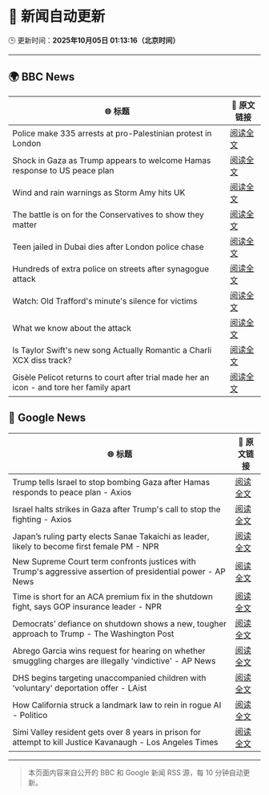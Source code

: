 # 🧠 新闻自动更新

🕒 更新时间：**2025年10月05日 01:13:16（北京时间）**

---

## 🌍 BBC News

| 🌐 标题 | 🔗 原文链接 |
|--------|-------------|
| Police make 335 arrests at pro-Palestinian protest in London | [阅读全文](https://www.bbc.com/news/articles/ceq2e9x19g8o?at_medium=RSS&at_campaign=rss) |
| Shock in Gaza as Trump appears to welcome Hamas response to US peace plan | [阅读全文](https://www.bbc.com/news/articles/c15k199j1x3o?at_medium=RSS&at_campaign=rss) |
| Wind and rain warnings as Storm Amy hits UK | [阅读全文](https://www.bbc.com/news/articles/c0lky9nn948o?at_medium=RSS&at_campaign=rss) |
| The battle is on for the Conservatives to show they matter | [阅读全文](https://www.bbc.com/news/articles/c864dzn827xo?at_medium=RSS&at_campaign=rss) |
| Teen jailed in Dubai dies after London police chase | [阅读全文](https://www.bbc.com/news/articles/c3e7yyjw77qo?at_medium=RSS&at_campaign=rss) |
| Hundreds of extra police on streets after synagogue attack | [阅读全文](https://www.bbc.com/news/articles/crkj50gd217o?at_medium=RSS&at_campaign=rss) |
| Watch: Old Trafford's minute's silence for victims | [阅读全文](https://www.bbc.com/news/videos/c89dnyz95k0o?at_medium=RSS&at_campaign=rss) |
| What we know about the attack | [阅读全文](https://www.bbc.com/news/articles/cd63p1djgd7o?at_medium=RSS&at_campaign=rss) |
| Is Taylor Swift's new song Actually Romantic a Charli XCX diss track? | [阅读全文](https://www.bbc.com/news/articles/ckg24xvyzxwo?at_medium=RSS&at_campaign=rss) |
| Gisèle Pelicot returns to court after trial made her an icon - and tore her family apart | [阅读全文](https://www.bbc.com/news/articles/cvg4l80gz7eo?at_medium=RSS&at_campaign=rss) |

## 📰 Google News

| 🌐 标题 | 🔗 原文链接 |
|--------|-------------|
| Trump tells Israel to stop bombing Gaza after Hamas responds to peace plan - Axios | [阅读全文](https://news.google.com/rss/articles/CBMif0FVX3lxTE1vUzN3NUNhdW5KdGZNLW0tdndmRk0tU3p3aDhxMkdHLW84YVJCTGR0RnFvTl8zVHNLU090NTBfMEpzN3JFbUQ1VERoV1phR1RRX1g0QXhnWmk3ektQTFdNZFBDcm8ydERPWVI3U01vaGZfMHR5cy1jTm5qV1NYLVE?oc=5) |
| Israel halts strikes in Gaza after Trump's call to stop the fighting - Axios | [阅读全文](https://news.google.com/rss/articles/CBMiggFBVV95cUxOV0l0eW1melhVdVBTd3BVdGpMeXFIWkpYY0h3a19KWVFYY0tjblFidFA5T3UtLXR4SEVZMTZLT2RFdDdXaTR3Qm9sNllIcHVXYmh2emVSNHFDSW1vX3QxdjRLWnNyTmtnM1NDc3RzSi10YjFVRUFzMmxhTm5yQ3ctQzJR?oc=5) |
| Japan’s ruling party elects Sanae Takaichi as leader, likely to become first female PM - NPR | [阅读全文](https://news.google.com/rss/articles/CBMinAFBVV95cUxNaDZBOGt6YlJaMEhQWTkzbF8zX3ktbGVBbDhiaTJPZ0JFMTJsWUxRajk2M3ZNWVoyV2hiWGY2R2h2YWRjY2l0RE5lOWJpbWM4d1ZTWkhqN1ctenppdnFSRllZbHdWbFVJcFNIMDdSdzl2THB1dHoyTHNheEw5VHhVZk5ZU3gyUnYtUHdwR3VVMXZYdGNIdGh0M3laNkg?oc=5) |
| New Supreme Court term confronts justices with Trump's aggressive assertion of presidential power - AP News | [阅读全文](https://news.google.com/rss/articles/CBMitwFBVV95cUxNemxSRmxoOS1SSzRNeDhIT3FvelV6OFAwb2phWHNNazRXemJ1M25NT0xQZEdSTkpBdXhLWUxEZ3U2VWlJd0F0MC1XbDZZQ0ppeVRKSElMenNHQ2tRbjFrLTktQnpEaWx6Z0xubXNkaHdWQ05kUkFGQzBUb3c4NEtoUVI5S0NWanNKY0ZfTU5uYURUdGJRNDd6WG02UVBnM1ZCZWdDYU1PLS1HUWk1a1B4b3JtUkxuTTg?oc=5) |
| Time is short for an ACA premium fix in the shutdown fight, says GOP insurance leader - NPR | [阅读全文](https://news.google.com/rss/articles/CBMivwFBVV95cUxPVnNvczBfUDkxSFRaYU9LVk5ab0lkei1nWC1CZExZUFdNTW9xR2xZdThEOWNHb1ozUUJRYVl6aEU1bVVuX3c0eW0tbi1tVC1kSWxvOWdLVUhwY3hoTjlwZWJsSDJNUHdYaWtSMmpIM2J5bGNJeTlBVzdXVE85cXdQUEZOVGhUYlhYcFU3OFBYS1BMbHVqaG9adzJHNWZaVGh5TWNoN0wwM3M1ZzJPMy1xVXVjZHQ4cTdJaU1mcWNuUQ?oc=5) |
| Democrats’ defiance on shutdown shows a new, tougher approach to Trump - The Washington Post | [阅读全文](https://news.google.com/rss/articles/CBMijwFBVV95cUxOeFlIal9SVEw0RzNQY0xUNWRGMW52VUQzNXZsQy1iZFZvclJ0UmxMYy1neVNfX3VTVVdObTNXNTJYX1VuWlRJTEcxaTFBT0ZYcjBYUmJNVWxkSkVmSExfQloxR0lxc0lLcjJuVld4T2Y2SkR6djB0WVJKU2NrWVgzRWgwWlZMaTMwZ2lmdUYwdw?oc=5) |
| Abrego Garcia wins request for hearing on whether smuggling charges are illegally 'vindictive' - AP News | [阅读全文](https://news.google.com/rss/articles/CBMivwFBVV95cUxQNDgyUGhvaVJRTmdESnUyeTVmbm12UUhaRXBVN2IyWDdHMEZNNzc2RGtCYjNjS0FadzZDdHgxTjdIZFdUOTlXRzR3VGk4STJWVU9ETHlJeFVTb3pxdkkzQ3BGR1RtcFlOZzVaYy1yQ3NwVEgzWVFFWHI4a1FQS3hmR1p3NEVheXV1aFZSUDdWX3VRdmd6RWlrckRhdmZPTGdQVXJSNFFSNUNkZkg1RFktU0RXZ1NfTmNwSFZONU9JNA?oc=5) |
| DHS begins targeting unaccompanied children with 'voluntary' deportation offer - LAist | [阅读全文](https://news.google.com/rss/articles/CBMie0FVX3lxTFBndUhJUVItMzFLSHBvbzdpZnlWZFhYVDB6MmoxTHhaZF9lMWdQWlg2S0F1NEpKWm5BZXF6eDJzUHpFOWdvWkpJalhoWHZ6TnVISHBSUnduRVNnM1pvcDF2QmNmcktxRzBiZ01RYUxpZFJ1czdOeFJzU2xWaw?oc=5) |
| How California struck a landmark law to rein in rogue AI - Politico | [阅读全文](https://news.google.com/rss/articles/CBMihwFBVV95cUxNZU52dk9vTDExMGxBeG9fTDdwQmhlbU9RQlZtRDI0Xy0xRlIyQldfYldYYndEUHJwam84RHhqQ2NoZE5zclA4UFJTeERVSFJ2VHhYdWl4U3g4VlV4STFnNVNyVWFTQW8xS0U2RGlZVXJscGZSeFlkZWliNjhHTmJYMjUtRUktTlk?oc=5) |
| Simi Valley resident gets over 8 years in prison for attempt to kill Justice Kavanaugh - Los Angeles Times | [阅读全文](https://news.google.com/rss/articles/CBMi3wFBVV95cUxNUUJSVW1kUUFTTW5ydW9DOVYyZV9lSG5UQlllZGJ6cGFjQzdVV2ZTdXNJSVp2cTV0Mko0Vm9LeXVCVDdaaUVNUU5LSVUyNEgwTzVZODFmSW0tRVZQTFppRzRtRzBtVUlxb25JQ3BESlduanFoTUJfZHNuek93ZEVtY2RnM0Y2dkhVR0lDeWhaLW1Rb2V3OEY0dmxkV2Q1VWhWa3h1NWFva0w5WE1IaGp6RzhPc2J4S0dpZkk4WGthU1VzTnVqWHhZUGxrSDhlcTh0MlBMWnNxMnI3WDFKWWVj?oc=5) |

---
> 本页面内容来自公开的 BBC 和 Google 新闻 RSS 源，每 10 分钟自动更新。
